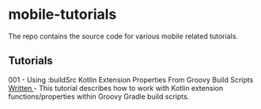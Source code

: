 # mobile-tutorials
The repo contains the source code for various mobile related tutorials.

## Tutorials
001 - Using :buildSrc Kotlin Extension Properties From Groovy Build Scripts [ Written ](https://medium.com/@n8ebel/using-buildsrc-kotlin-extension-properties-from-groovy-build-scripts-eb79679ab0ff) - This tutorial describes how to work with Kotlin extension functions/properties within Groovy Gradle build scripts.
